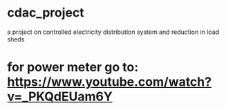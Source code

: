 # cdac_project
a project on controlled electricity distribution system and reduction in load sheds
# for power meter go to: https://www.youtube.com/watch?v=_PKQdEUam6Y
